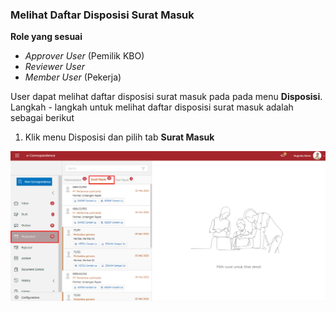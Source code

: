 ###  	**Melihat Daftar Disposisi Surat Masuk**

**Role yang sesuai**

- *Approver User* (Pemilik KBO)
- *Reviewer User*
- *Member User* (Pekerja) 

User dapat melihat daftar disposisi surat masuk pada pada menu **Disposisi**. Langkah - langkah untuk melihat daftar disposisi surat masuk adalah sebagai berikut

1.	Klik menu Disposisi dan pilih tab **Surat Masuk**

![gambar](SC_SuratMasuk/SM23.png)
